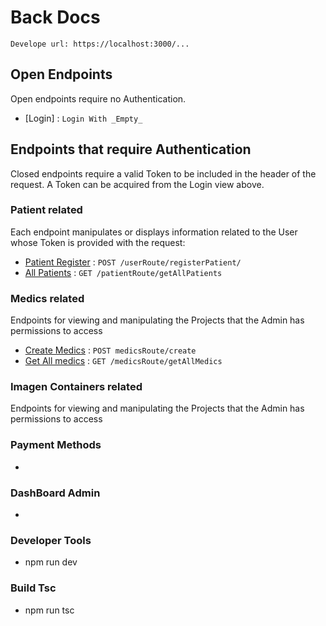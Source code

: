 # Back Docs

`Develope url: https://localhost:3000/...`

## Open Endpoints

Open endpoints require no Authentication.

- [Login] : `Login With _Empty_`

## Endpoints that require Authentication

Closed endpoints require a valid Token to be included in the header of the
request. A Token can be acquired from the Login view above.

### Patient related

Each endpoint manipulates or displays information related to the User whose
Token is provided with the request:

- [Patient Register](./readme/userRoute/registerPatient.md) : `POST /userRoute/registerPatient/`
- [All Patients](./readme/patientRoute/getAllPatients.md) : `GET /patientRoute/getAllPatients`

### Medics related

Endpoints for viewing and manipulating the Projects that the Admin
has permissions to access

- [Create Medics](./readme/medicsRoute/createMedic.md) : `POST medicsRoute/create`
- [Get All medics](./readme/medicsRoute/getAllMedics.md) : `GET /medicsRoute/getAllMedics`

### Imagen Containers related

Endpoints for viewing and manipulating the Projects that the Admin
has permissions to access

### Payment Methods

-

### DashBoard Admin

-

### Developer Tools

- npm run dev

### Build Tsc

- npm run tsc
